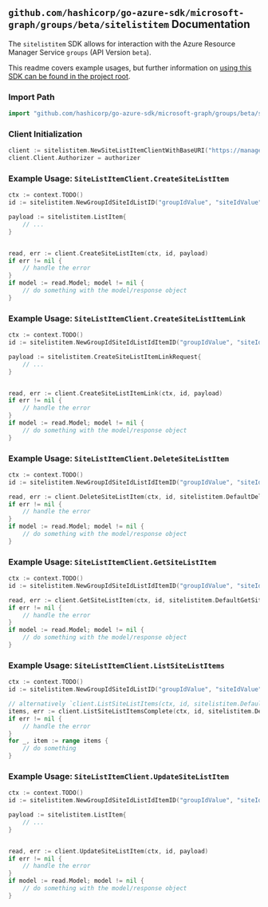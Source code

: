 
## `github.com/hashicorp/go-azure-sdk/microsoft-graph/groups/beta/sitelistitem` Documentation

The `sitelistitem` SDK allows for interaction with the Azure Resource Manager Service `groups` (API Version `beta`).

This readme covers example usages, but further information on [using this SDK can be found in the project root](https://github.com/hashicorp/go-azure-sdk/tree/main/docs).

### Import Path

```go
import "github.com/hashicorp/go-azure-sdk/microsoft-graph/groups/beta/sitelistitem"
```


### Client Initialization

```go
client := sitelistitem.NewSiteListItemClientWithBaseURI("https://management.azure.com")
client.Client.Authorizer = authorizer
```


### Example Usage: `SiteListItemClient.CreateSiteListItem`

```go
ctx := context.TODO()
id := sitelistitem.NewGroupIdSiteIdListID("groupIdValue", "siteIdValue", "listIdValue")

payload := sitelistitem.ListItem{
	// ...
}


read, err := client.CreateSiteListItem(ctx, id, payload)
if err != nil {
	// handle the error
}
if model := read.Model; model != nil {
	// do something with the model/response object
}
```


### Example Usage: `SiteListItemClient.CreateSiteListItemLink`

```go
ctx := context.TODO()
id := sitelistitem.NewGroupIdSiteIdListIdItemID("groupIdValue", "siteIdValue", "listIdValue", "listItemIdValue")

payload := sitelistitem.CreateSiteListItemLinkRequest{
	// ...
}


read, err := client.CreateSiteListItemLink(ctx, id, payload)
if err != nil {
	// handle the error
}
if model := read.Model; model != nil {
	// do something with the model/response object
}
```


### Example Usage: `SiteListItemClient.DeleteSiteListItem`

```go
ctx := context.TODO()
id := sitelistitem.NewGroupIdSiteIdListIdItemID("groupIdValue", "siteIdValue", "listIdValue", "listItemIdValue")

read, err := client.DeleteSiteListItem(ctx, id, sitelistitem.DefaultDeleteSiteListItemOperationOptions())
if err != nil {
	// handle the error
}
if model := read.Model; model != nil {
	// do something with the model/response object
}
```


### Example Usage: `SiteListItemClient.GetSiteListItem`

```go
ctx := context.TODO()
id := sitelistitem.NewGroupIdSiteIdListIdItemID("groupIdValue", "siteIdValue", "listIdValue", "listItemIdValue")

read, err := client.GetSiteListItem(ctx, id, sitelistitem.DefaultGetSiteListItemOperationOptions())
if err != nil {
	// handle the error
}
if model := read.Model; model != nil {
	// do something with the model/response object
}
```


### Example Usage: `SiteListItemClient.ListSiteListItems`

```go
ctx := context.TODO()
id := sitelistitem.NewGroupIdSiteIdListID("groupIdValue", "siteIdValue", "listIdValue")

// alternatively `client.ListSiteListItems(ctx, id, sitelistitem.DefaultListSiteListItemsOperationOptions())` can be used to do batched pagination
items, err := client.ListSiteListItemsComplete(ctx, id, sitelistitem.DefaultListSiteListItemsOperationOptions())
if err != nil {
	// handle the error
}
for _, item := range items {
	// do something
}
```


### Example Usage: `SiteListItemClient.UpdateSiteListItem`

```go
ctx := context.TODO()
id := sitelistitem.NewGroupIdSiteIdListIdItemID("groupIdValue", "siteIdValue", "listIdValue", "listItemIdValue")

payload := sitelistitem.ListItem{
	// ...
}


read, err := client.UpdateSiteListItem(ctx, id, payload)
if err != nil {
	// handle the error
}
if model := read.Model; model != nil {
	// do something with the model/response object
}
```
